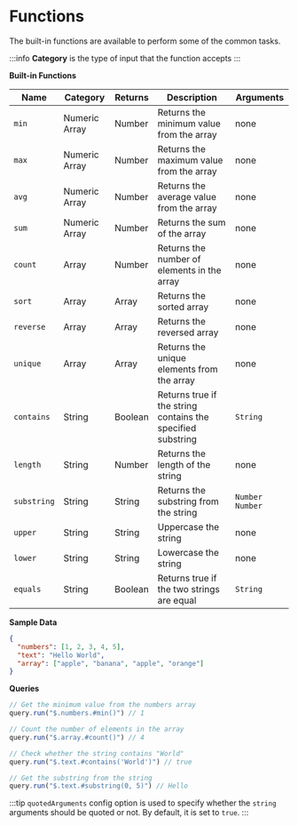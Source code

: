 # Functions

The built-in functions are available to perform some of the common tasks.

:::info
**Category** is the type of input that the function accepts
:::

**Built-in Functions**

| Name       | Category          | Returns   | Description        | Arguments |
| ---------- | ----------------- | --------- | ------------------ | --------- |
| `min`        | Numeric Array     | Number   | Returns the minimum value from the array | none |
| `max`        | Numeric Array     | Number   | Returns the maximum value from the array | none |
| `avg`        | Numeric Array     | Number   | Returns the average value from the array | none |
| `sum`        | Numeric Array     | Number   | Returns the sum of the array | none |
| `count`      | Array             | Number   | Returns the number of elements in the array | none |
| `sort`       | Array             | Array             | Returns the sorted array | none |
| `reverse`    | Array             | Array             | Returns the reversed array | none |
| `unique`     | Array             | Array             | Returns the unique elements from the array | none |
| `contains`   | String            | Boolean | Returns true if the string contains the specified substring | `String` |
| `length`     | String            | Number   | Returns the length of the string | none |
| `substring`  | String            | String            | Returns the substring from the string | `Number` `Number` |
| `upper`      | String            | String            | Uppercase the string | none |
| `lower`      | String            | String            | Lowercase the string | none |
| `equals`     | String            | Boolean | Returns true if the two strings are equal | `String` |

**Sample Data**

```json
{
  "numbers": [1, 2, 3, 4, 5],
  "text": "Hello World",
  "array": ["apple", "banana", "apple", "orange"]
}
```

**Queries**
```ts
// Get the minimum value from the numbers array
query.run("$.numbers.#min()") // 1

// Count the number of elements in the array
query.run("$.array.#count()") // 4

// Check whether the string contains "World"
query.run("$.text.#contains('World')") // true

// Get the substring from the string
query.run("$.text.#substring(0, 5)") // Hello

```

:::tip
`quotedArguments` config option is used to specify whether the `string` arguments should be quoted or not. By default, it is set to `true`.
:::
